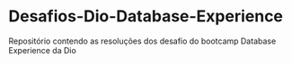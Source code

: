 # Desafios-Dio-Database-Experience
Repositório contendo as resoluções dos desafio do bootcamp Database Experience da Dio
